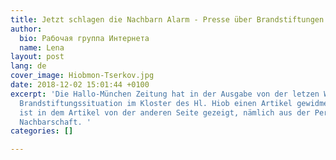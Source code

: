 ```yaml
---
title: Jetzt schlagen die Nachbarn Alarm - Presse über Brandstiftungen im Kloster
author:
  bio: Рабочая группа Интернета
  name: Lena
layout: post
lang: de
cover_image: Hiobmon-Tserkov.jpg
date: 2018-12-02 15:01:44 +0100
excerpt: 'Die Hallo-München Zeitung hat in der Ausgabe von der letzen Woche dem Thema
  Brandstiftungssituation im Kloster des Hl. Hiob einen Artikel gewidmet. Die Situation
  ist in dem Artikel von der anderen Seite gezeigt, nämlich aus der Perspektive der
  Nachbarschaft. '
categories: []

---
```

